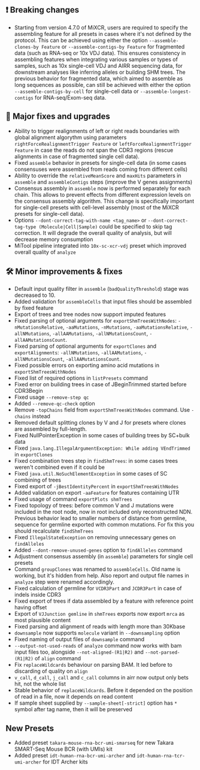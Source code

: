 ## ❗ Breaking changes

- Starting from version 4.7.0 of MiXCR, users are required to specify the assembling feature for all presets in cases
  where it's not defined by the protocol. This can be achieved using either the option `--assemble-clones-by Feature`
  or `--assemble-contigs-by Feature` for fragmented data (such as RNA-seq or 10x VDJ data). This ensures consistency in
  assembling features when integrating various samples or types of samples, such as 10x single-cell VDJ and AIRR
  sequencing data, for downstream analyses like inferring alleles or building SHM trees. The previous behavior for
  fragmented data, which aimed to assemble as long sequences as possible, can still be achieved with either the
  option `--assemble-contigs-by-cell` for single-cell data or `--assemble-longest-contigs` for RNA-seq/Exom-seq data.

## 🚀 Major fixes and upgrades

- Ability to trigger realignments of left or right reads boundaries with global alignment algorythm using
  parameters `rightForceRealignmentTrigger Feature` or `leftForceRealignmentTrigger Feature` in case the reads do
  not span the CDR3 regions (rescue alignments in case of fragmented single cell data).
- Fixed `assemble` behavior in presets for single-cell data (in some cases consensuses were assembled from reads coming
  from different cells)
- Ability to override the `relativeMeanScore` and `maxHits` parameters in `assemble` and `assembleContigs` steps
  (improve the V genes assignments)
- Consensus assembly in `assemble` now is performed separately for each chain. This allows to prevent effects from
  different expression levels on the consensus assembly algorithm. This change is specifically important for single-cell
  presets with cell-level assembly (most of the MiXCR presets for single-cell data).
- Options `--dont-correct-tag-with-name <tag_name>` or `--dont-correct-tag-type (Molecule|Cell|Sample)` could be
  specified to skip tag correction. It will degrade the overall quality of analysis, but will decrease memory
  consumption
- MiTool pipeline integrated into `10x-sc-xcr-vdj` preset which improved overall quality of `analyze`

## 🛠️ Minor improvements & fixes

- Default input quality filter in `assemble`  (`badQualityThreshold`) stage was decreased to 10.
- Added validation for `assembleCells` that input files should be assembled by fixed feature
- Export of trees and tree nodes now support imputed features
- Fixed parsing of optional arguments
  for `exportShmTreesWithNodes`: `-nMutationsRelative`, `-aaMutations`, `-nMutations`, `-aaMutationsRelative`, `-allNMutations`, `-allAAMutations`, `-allNMutationsCount`, `-allAAMutationsCount`.
- Fixed parsing of optional arguments for `exportClones`
  and `exportAlignments`: `-allNMutations`, `-allAAMutations`, `-allNMutationsCount`, `-allAAMutationsCount`.
- Fixed possible errors on exporting amino acid mutations in `exportShmTreesWithNodes`
- Fixed list of required options in `listPresets` command
- Fixed error on building trees in case of JBeginTrimmed started before CDR3Begin
- Fixed usage `--remove-step qc`
- Added `--remove-qc-check` option
- Remove `-topChains` field from `exportShmTreesWithNodes` command. Use `-chains` instead
- Removed default splitting clones by V and J for presets where clones are assembled by full-length.
- Fixed NullPointerException in some cases of building trees by SC+bulk data
- Fixed `java.lang.IllegalArgumentException: While adding VEndTrimmed` in `exportClones`
- Fixed combination trees step in `findShmTrees`: in some cases trees weren't combined even if it could be
- Fixed `java.util.NoSuchElementException` in some cases of SC combining of trees
- Fixed export of `-jBestIdentityPercent` in `exportShmTreesWithNodes`
- Added validation on export `-aaFeature` for features containing UTR
- Fixed usage of command `exportPlots shmTrees`
- Fixed topology of trees: before common V and J mutations were included in the root node, now in root included only
  reconstructed NDN. Previous behavior lead to smaller numbers of distance from germline, sequence for germline exported
  with common mutations. For fix this you should recalculate `findShmTrees`
- Fixed `IllegalStateException` on removing unnecessary genes on `findAlleles`
- Added `--dont-remove-unused-genes` option to `findAlleles` command
- Adjustment consensus assembly (in `assemble`) parameters for single cell presets
- Command `groupClones` was renamed to `assembleCells`. Old name is working, but it's hidden from help. Also report and
  output file names in `analyze` step were renamed accordingly.
- Fixed calculation of germline for `VCDR3Part` and `JCDR3Part` in case of indels inside CDR3
- Fixed export of trees if data assembled by a feature with reference point having offset
- Export of `VJJunction gemline` in `shmTrees` exports now export `mrca` as most plausible content
- Fixed parsing and alignment of reads with length more than 30Kbase
- `downsample` now supports `molecule` variant in `--downsampling` option
- Fixed naming of output files of `downsample` command
- `--output-not-used-reads` of `analyze` command now works with bam input files too, alongside `--not-aligned-(R1|R2)`
  and `--not-parsed-(R1|R2)` of `align` command
- Fix `replaceWildcards` behaviour on parsing BAM. It led before to discarding of quality on `align`
- `v_call`, `d_call`, `j_call` and `c_call` columns in airr now output only bets hit, not the whole list
- Stable behavior of `replaceWildcards`. Before it depended on the position of read in a file, now it depends on read
  content
- If sample sheet supplied by `--sample-sheet[-strict]` option has `*` symbol after tag name, then it will be preserved

## New Presets

- Added preset `takara-mouse-rna-bcr-umi-smarseq` for new Takara SMART-Seq Mouse BCR (with UMIs) kit
- Added preset `idt-human-rna-bcr-umi-archer` and `idt-human-rna-tcr-umi-archer` for IDT Archer kits
